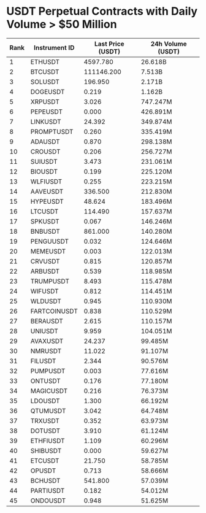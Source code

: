 # USDT Perpetual Contracts with Daily Volume > $50 Million

| Rank | Instrument ID | Last Price (USDT) | 24h Volume (USDT) |
|------|---------------|-------------------|-------------------|
| 1 | ETHUSDT | 4597.780 | 26.618B |
| 2 | BTCUSDT | 111146.200 | 7.513B |
| 3 | SOLUSDT | 196.950 | 2.171B |
| 4 | DOGEUSDT | 0.219 | 1.162B |
| 5 | XRPUSDT | 3.026 | 747.247M |
| 6 | PEPEUSDT | 0.000 | 426.891M |
| 7 | LINKUSDT | 24.392 | 349.874M |
| 8 | PROMPTUSDT | 0.260 | 335.419M |
| 9 | ADAUSDT | 0.870 | 298.138M |
| 10 | CROUSDT | 0.206 | 256.727M |
| 11 | SUIUSDT | 3.473 | 231.061M |
| 12 | BIOUSDT | 0.199 | 225.120M |
| 13 | WLFIUSDT | 0.255 | 223.215M |
| 14 | AAVEUSDT | 336.500 | 212.830M |
| 15 | HYPEUSDT | 48.624 | 183.496M |
| 16 | LTCUSDT | 114.490 | 157.637M |
| 17 | SPKUSDT | 0.067 | 146.246M |
| 18 | BNBUSDT | 861.000 | 140.280M |
| 19 | PENGUUSDT | 0.032 | 124.646M |
| 20 | MEMEUSDT | 0.003 | 122.013M |
| 21 | CRVUSDT | 0.815 | 120.857M |
| 22 | ARBUSDT | 0.539 | 118.985M |
| 23 | TRUMPUSDT | 8.493 | 115.478M |
| 24 | WIFUSDT | 0.812 | 114.451M |
| 25 | WLDUSDT | 0.945 | 110.930M |
| 26 | FARTCOINUSDT | 0.838 | 110.529M |
| 27 | BERAUSDT | 2.615 | 110.157M |
| 28 | UNIUSDT | 9.959 | 104.051M |
| 29 | AVAXUSDT | 24.237 | 99.485M |
| 30 | NMRUSDT | 11.022 | 91.107M |
| 31 | FILUSDT | 2.344 | 90.576M |
| 32 | PUMPUSDT | 0.003 | 77.616M |
| 33 | ONTUSDT | 0.176 | 77.180M |
| 34 | MAGICUSDT | 0.216 | 76.373M |
| 35 | LDOUSDT | 1.300 | 66.192M |
| 36 | QTUMUSDT | 3.042 | 64.748M |
| 37 | TRXUSDT | 0.352 | 63.973M |
| 38 | DOTUSDT | 3.910 | 61.124M |
| 39 | ETHFIUSDT | 1.109 | 60.296M |
| 40 | SHIBUSDT | 0.000 | 59.627M |
| 41 | ETCUSDT | 21.750 | 58.785M |
| 42 | OPUSDT | 0.713 | 58.666M |
| 43 | BCHUSDT | 541.800 | 57.039M |
| 44 | PARTIUSDT | 0.182 | 54.012M |
| 45 | ONDOUSDT | 0.948 | 51.625M |

